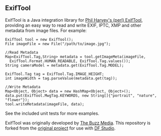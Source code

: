 ## ExifTool

ExifTool is a Java integration library for [Phil Harvey's (perl) ExifTool](http://www.sno.phy.queensu.ca/~phil/exiftool/), providing an easy way to read and write EXIF, IPTC, XMP and other metadata from image files. For example:

    ExifTool tool = new ExifTool();
    File imageFile = new File("/path/to/image.jpg");

    //Read Metadata
    Map<ExifTool.Tag,String> metadata = tool.getImageMeta(imageFile,
      ExifTool.Format.HUMAN_READABLE, ExifTool.Tag.values());
    String cameraModel = metadata.get(ExifTool.Tag.MODEL);

    ExifTool.Tag tag = ExifTool.Tag.IMAGE_HEIGHT;
    int imageWidth = tag.parseValue(metadata.get(tag));

    //Write Metadata
    Map<Object, Object> data = new HashMap<Object, Object>();
    data.put(ExifTool.MwgTag.KEYWORDS, new String[]{"portrait", "nature", "flower"});
    tool.writeMetadata(imageFile, data);

See the included unit tests for more examples.

ExifTool was originally developed by [The Buzz Media](http://www.thebuzzmedia.com/software/exiftool-enhanced-java-integration-for-exiftool/ "Read more about the description and goals of the original project"). This repository is forked from the [original project](https://github.com/thebuzzmedia/exiftool) for use with [DF Studio](www.dfstudio.com "DF Studio is a cloud-based photo storage solution for professional and enterprise photography management and workflow, with features for organization, collaboration, storage and delivery of photographic assets.").
